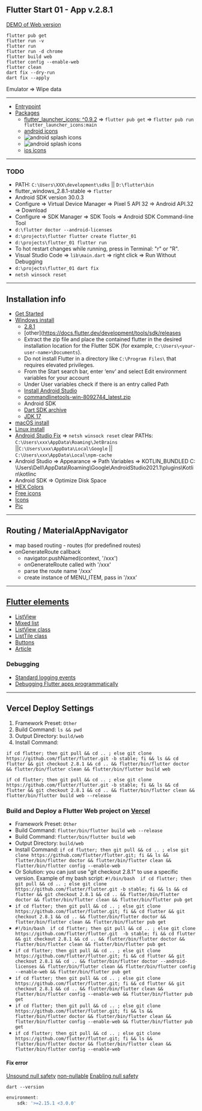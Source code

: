 Flutter Start 01 - App v.2.8.1
---

[DEMO of Web version](https://flutter-start01.vercel.app)

```
flutter pub get
flutter run -v
flutter run
flutter run -d chrome
flutter build web
flutter config --enable-web
flutter clean
dart fix --dry-run
dart fix --apply
```

Emulator => Wipe data

---------------------

* [Entrypoint](lib/main.dart)
* [Packages](pubspec.yaml)
    - [flutter_launcher_icons: ^0.9.2](https://pub.dev/packages/flutter_launcher_icons) => `flutter pub get`
      => `flutter pub run flutter_launcher_icons:main `
    - [android icons](android/app/src/main/res)
    - ![android splash icons](android/app/src/main/res/drawable/splash_icon.png)
    - ![android splash icons](android/app/src/main/res/drawable-v21/splash_icon.png)
    - [ios icons](ios/Runner/Assets.xcassets/AppIcon.appiconset)

---------------------

### TODO

* PATH: `C:\Users\XXX\development\sdks` || `D:\flutter\bin`
* flutter_windows_2.8.1-stable => `flutter`
* Android SDK version 30.0.3
* Configure => Virtual Device Manager => Pixel 5 API 32 => Android API.32 => Download
* Configure => SDK Manager => SDK Tools => Android SDK Command-line Tool
* `d:\flutter doctor --android-licenses`
* `d:\projects\flutter flutter create flutter_01`
* `d:\projects\flutter_01 flutter run`
* To hot restart changes while running, press in Terminal: "r" or "R".
* Visual Studio Code => `lib\main.dart` => right click => Run Without Debugging
* `d:\projects\flutter_01 dart fix`
* `netsh winsock reset`

---------------------

## Installation info

* [Get Started](https://docs.flutter.dev/get-started)
* [Windows install](https://docs.flutter.dev/get-started/install/windows)
    * [2.8.1](https://storage.googleapis.com/flutter_infra_release/releases/stable/windows/flutter_windows_2.8.1-stable.zip)
    * [other](https://docs.flutter.dev/development/tools/sdk/releases
    * Extract the zip file and place the contained flutter in the desired installation location for the Flutter SDK (for
      example, `C:\Users\<your-user-name>\Documents`).
    * Do not install Flutter in a directory like `C:\Program Files\` that requires elevated privileges.
    * From the Start search bar, enter ‘env’ and select Edit environment variables for your account
    * Under User variables check if there is an entry called Path
    * [Install Android Studio](https://developer.android.com/studio)
    * [commandlinetools-win-8092744_latest.zip](https://developer.android.com/studio#:~:text=commandlinetools%2Dwin%2D8092744_latest.zip)
    * Android SDK
    * [Dart SDK archive](https://dart.dev/get-dart/archive)
    * [JDK 17](https://www.oracle.com/java/technologies/downloads/#jdk17-windows)
* [macOS install](https://docs.flutter.dev/get-started/install/macos)
* [Linux install](https://docs.flutter.dev/get-started/install/linux)
* [Android Studio Fix](https://intellij-support.jetbrains.com/hc/en-us/articles/360007568559-Start-Failed-Internal-error-recovering-IDE-to-the-working-state-after-the-critical-startup-error)
  => `netsh winsock reset`
  clear PATHs: `C:\Users\xxx\AppData\Roaming\JetBrains` ||`C:\Users\xxx\AppData\Local\Google`
  || `C:\Users\xxx\AppData\Local\npm-cache`
* Android Studio => Appearance => Path Variables => KOTLIN_BUNDLED C:
  \Users\Dell\AppData\Roaming\Google\AndroidStudio2021.1\plugins\Kotlin\kotlinc
* Android SDK => Optimize Disk Space
* [HEX Colors](https://www.colorhexa.com/84fca6)
* [Free icons](https://www.freepik.com/free-icon/development_14967745.htm#query=progress&position=36&from_view=search)
* [Icons](https://www.flaticon.com/free-icon/development_821501)
* [Pic](https://www.freepik.com/free-vector/tropical-island-early-morning-sea-palms_20955981.htm#query=night%20sky&position=11&from_view=search)

------------------------

## Routing / MaterialAppNavigator

* map based routing - routes (for predefined routes)
* onGenerateRoute callback
    - navigator.pushNamed(context, '/xxx')
    - onGenerateRoute called with '/xxx'
    - parse the route name '/xxx'
    - create instance of MENU_ITEM, pass in '/xxx'

------------------------

## [Flutter elements](https://docs.flutter.dev/development/ui/widgets/material)

* [ListView](https://docs.flutter.dev/cookbook/lists/basic-list)
* [Mixed list](https://docs.flutter.dev/cookbook/lists/mixed-list)
* [ListView class](https://api.flutter.dev/flutter/widgets/ListView-class.html)
* [ListTile class](https://api.flutter.dev/flutter/material/ListTile-class.html)
* [Buttons](https://api.flutter.dev/flutter/material/TextButton-class.html)
* [Article](https://flutteragency.com/add-a-listview-to-a-column/)

### Debugging

* [Standard logging events](https://docs.flutter.dev/development/tools/devtools/logging)
* [Debugging Flutter apps programmatically](https://docs.flutter.dev/testing/code-debugging#logging)

------------------------

## Vercel Deploy Settings

1. Framework Preset: `Other`
2. Build Command: `ls && pwd`
3. Output Directory: `build/web`
4. Install Command:

```shell
if cd flutter; then git pull && cd .. ; else git clone https://github.com/flutter/flutter.git -b stable; fi && ls && cd flutter && git checkout 2.8.1 && cd .. && flutter/bin/flutter doctor && flutter/bin/flutter clean && flutter/bin/flutter build web
```

```shell
if cd flutter; then git pull && cd .. ; else git clone https://github.com/flutter/flutter.git -b stable; fi && ls && cd flutter && git checkout 2.8.1 && cd .. && flutter/bin/flutter clean && flutter/bin/flutter build web --release
```

### Build and Deploy a Flutter Web project on [Vercel](https://vercel.com)

* Framework Preset: `Other`
* Build Command: `flutter/bin/flutter build web --release`
* Build Command: `flutter/bin/flutter build web`
* Output Directory: `build/web`
* Install Command:
  `if cd flutter; then git pull && cd .. ; else git clone https://github.com/flutter/flutter.git; fi && ls && flutter/bin/flutter doctor && flutter/bin/flutter clean && flutter/bin/flutter config --enable-web`
* Or Solution: you can just use "git checkout 2.8.1" to use a specific version. Example of my bash script:
  `#!/bin/bash  if cd flutter; then git pull && cd .. ; else git clone https://github.com/flutter/flutter.git -b stable; fi && ls && cd flutter && git checkout 2.8.1 && cd .. && flutter/bin/flutter doctor && flutter/bin/flutter clean && flutter/bin/flutter pub get`
* `if cd flutter; then git pull && cd .. ; else git clone https://github.com/flutter/flutter.git; fi && cd flutter && git checkout 2.8.1 && cd .. && flutter/bin/flutter doctor && flutter/bin/flutter clean && flutter/bin/flutter pub get`
* `#!/bin/bash  if cd flutter; then git pull && cd .. ; else git clone https://github.com/flutter/flutter.git  -b stable; fi && cd flutter && git checkout 2.8.1 && cd .. && flutter/bin/flutter doctor && flutter/bin/flutter clean && flutter/bin/flutter pub get`
* `if cd flutter; then git pull && cd .. ; else git clone https://github.com/flutter/flutter.git; fi && cd flutter && git checkout 2.8.1 && cd .. && flutter/bin/flutter doctor --android-licenses && flutter/bin/flutter clean && flutter/bin/flutter config --enable-web && flutter/bin/flutter pub get`
* `if cd flutter; then git pull && cd .. ; else git clone https://github.com/flutter/flutter.git; fi && cd flutter && git checkout 2.8.1 && cd .. && flutter/bin/flutter clean && flutter/bin/flutter config --enable-web && flutter/bin/flutter pub get`
* `if cd flutter; then git pull && cd .. ; else git clone https://github.com/flutter/flutter.git; fi && ls && flutter/bin/flutter doctor && flutter/bin/flutter clean && flutter/bin/flutter config --enable-web && flutter/bin/flutter pub get`
* `if cd flutter; then git pull && cd .. ; else git clone https://github.com/flutter/flutter.git; fi && ls && flutter/bin/flutter doctor && flutter/bin/flutter clean && flutter/bin/flutter config --enable-web`

#### Fix error

[Unsound null safety](https://dart.dev/null-safety/unsound-null-safety)
[non-nullable](https://stackoverflow.com/questions/64560461/the-parameter-cant-have-a-value-of-null-because-of-its-type-in-dart)
[Enabling null safety](https://stackoverflow.com/questions/64621051/how-to-enable-null-safety-in-flutter)

``` 
dart --version
```

````javascript
environment:
    sdk: '>=2.15.1 <3.0.0'
````
